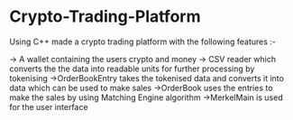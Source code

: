 # Crypto-Trading-Platform

Using C++ made a crypto trading platform with the following features :-

-> A wallet containing the users crypto and money
-> CSV reader which converts the the data into readable units for further processing by tokenising
->OrderBookEntry takes the tokenised data and converts it into data which can be used to make sales
->OrderBook uses the entries to make the sales by using Matching Engine algorithm
->MerkelMain is used for the user interface 
